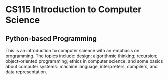 # CS115 Introduction to Computer Science  
## Python-based Programming  
This is an introduction to computer science with an emphasis on programming. The topics include: design; algorithmic thinking; recursion; object-oriented programming; ethics in computer science; and some basics about computer systems: machine language, interpreters, compilers, and data representation.
